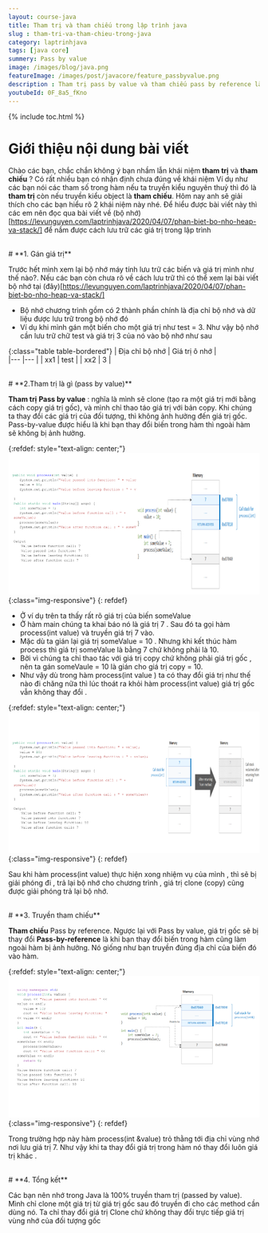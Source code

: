 ```yaml
---
layout: course-java
title: Tham trị và tham chiếu trong lập trình java
slug : tham-tri-va-tham-chieu-trong-java
category: laptrinhjava
tags: [java core]
summery: Pass by value
image: /images/blog/java.png
featureImage: /images/post/javacore/feature_passbyvalue.png
description : Tham trị pass by value và tham chiếu pass by reference là 2 cách thức hoạt động khác nhau. Trong bài viết sau sẽ giải thích cách thức hoạt động của tham trị và tham chiếu. Cùng tìm hiểu tham trị là gì, tham chiếu là gì trong bài viết sau đâu nhé.
youtubeId: 0F_8a5_fKno
---
```


{% include toc.html %}

# **Giới thiệu nội dung bài viết**

Chào các bạn, chắc chắn không ý bạn nhầm lẫn khái niệm <b>tham trị</b> và <b>tham chiếu</b>  ? Có rất nhiều bạn có nhận định chưa đúng về khái niệm
Ví dụ như các bạn nói các tham số trong hàm nếu ta truyền kiểu nguyên thuỷ thì đó là <b>tham trị</b> còn nếu truyền kiểu object là <b>tham chiếu</b>.
Hôm nay anh sẽ giải thích cho các bạn hiểu rõ 2 khái niệm này nhé. Để hiểu được bài viết này thì các em nên đọc qua bài viết về (bộ nhớ)[https://levunguyen.com/laptrinhjava/2020/04/07/phan-biet-bo-nho-heap-va-stack/] để nắm được cách lưu trữ các giá trị trong lập trình

<br>
# **1. Gán giá trị**

Trước hết mình xem lại  bộ nhớ máy tính lưu trữ các biến và giá trị mình như thế nào?. Nếu các bạn còn chưa rõ về cách lưu trữ thì có thể xem lại bài viết bộ nhớ tại (đây)[https://levunguyen.com/laptrinhjava/2020/04/07/phan-biet-bo-nho-heap-va-stack/]

- Bộ nhớ chương trình gồm có 2 thành phần chính là địa chỉ bộ nhớ và dữ liệu được lưu trữ trong bộ nhớ đó
- Ví dụ khi mình gán một biến cho một giá trị như test = 3. Như vậy bộ nhớ cần lưu trữ chữ test và giá trị 3 của nó vào bộ nhớ như sau

{:class="table table-bordered"}
 |  Địa chỉ bộ nhớ   	| 	Giá trị ô nhớ                     |   
 |---	                |---	                        |
 |   xx1 	            |     test                          |
 |   xx2 	            |         3                      |

<br>
# **2.Tham trị là gì  (pass by value)**

<b>Tham trị</b> <b>Pass by value</b> : nghĩa là mình sẽ clone (tạo ra một giá trị mới bằng cách copy giá trị gốc), và mình chỉ thao táo giá trị với bản copy.
Khi chúng ta thay đổi các giá trị của đối tượng, thì không ảnh hưởng đến giá trị gốc. Pass-by-value được hiểu là khi bạn thay đổi biến trong hàm thì ngoài hàm sẽ không bị ảnh hưởng.


{:refdef: style="text-align: center;"}
![Tham trị](/images/post/javacore/passbyvalue.png){:class="img-responsive"}
{: refdef}

- Ở ví dụ trên ta thấy rất rõ giá trị của biến  someValue
- Ở hàm main chúng ta khai báo nó là giá trị 7 . Sau đó ta gọi hàm process(int value) và truyền giá trị 7 vào.
- Mặc dù ta gián lại giá trị someValue = 10 . Nhưng khi kết thúc hàm process thì giá trị someValue là bằng 7 chứ không phải là 10.
- Bởi vì chúng ta chỉ thao tác với giá trị copy chứ không phải giá trị gốc , nên ta gán someVaule = 10 là gián cho giá trị copy = 10.
- Như vậy dù trong hàm process(int value ) ta có thay đổi giá trị như thế nào đi chăng nữa thì lúc thoát ra khỏi hàm process(int value) giá trị
gốc vẫn không thay đổi .

{:refdef: style="text-align: center;"}
![Tham trị](/images/post/javacore/passbyvalue2.png){:class="img-responsive"}
{: refdef}

Sau khi hàm process(int value) thực hiện xong nhiệm vụ của mình , thì sẽ bị giải phóng đi , trả lại bộ nhớ cho chương trình , giá trị clone
(copy) cũng được giải phóng trả lại bộ nhớ.

<br>
# **3. Truyền tham  chiếu**

<b>Tham chiếu</b> Pass by reference. Ngược lại với Pass by value, giá trị gốc sẽ bị thay đổi <b>Pass-by-reference</b> là khi bạn thay đổi biến trong hàm cũng làm ngoài hàm bị ảnh hưởng.
Nó giống như bạn truyền đúng địa chỉ của biến đó vào hàm.

{:refdef: style="text-align: center;"}
![Tham trị](/images/post/javacore/passbyreference.png){:class="img-responsive"}
{: refdef}

Trong trường hợp này hàm process(int &value) trỏ thằng tới địa chỉ vùng nhớ nơi lưu giá trị 7. Như vậy khi ta thay đổi giá trị trong hàm nó thay
đổi luôn giá trị khác .

<br>
# **4. Tổng kết**

Các bạn nên nhớ trong  Java là 100% truyền tham trị (passed by value). Mình chỉ clone một giá trị từ giá trị gốc sau đó truyền đi
cho các method cần dùng nó. Ta chỉ thay đổi giá trị Clone chứ không thay đổi trực tiếp giá trị  vùng nhớ của đối tượng gốc
